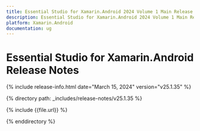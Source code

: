 ```yaml
---
title: Essential Studio for Xamarin.Android 2024 Volume 1 Main Release Release Notes  
description: Essential Studio for Xamarin.Android 2024 Volume 1 Main Release Release Notes  
platform: Xamarin.Android
documentation: ug
---
```


# Essential Studio for Xamarin.Android  Release Notes  

{% include release-info.html date="March 15, 2024"  version="v25.1.35" %} 

{% directory path: _includes/release-notes/v25.1.35 %}

{% include {{file.url}} %}

{% enddirectory %}